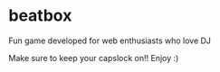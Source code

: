 # beatbox
 Fun game developed for web enthusiasts who love DJ


Make sure to keep your capslock on!!  Enjoy :)